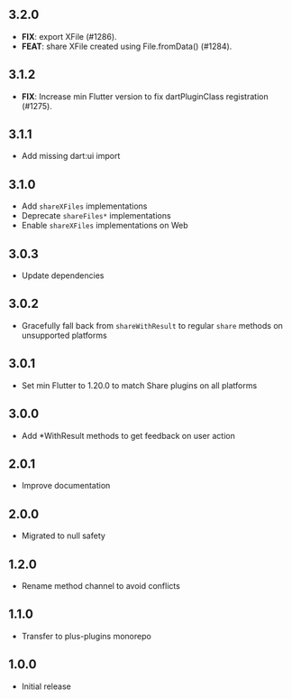 ## 3.2.0

 - **FIX**: export XFile (#1286).
 - **FEAT**: share XFile created using File.fromData() (#1284).

## 3.1.2

 - **FIX**: Increase min Flutter version to fix dartPluginClass registration (#1275).

## 3.1.1

- Add missing dart:ui import

## 3.1.0

- Add `shareXFiles` implementations
- Deprecate `shareFiles*` implementations
- Enable `shareXFiles` implementations on Web

## 3.0.3

- Update dependencies

## 3.0.2

- Gracefully fall back from `shareWithResult` to regular `share` methods on unsupported platforms

## 3.0.1

- Set min Flutter to 1.20.0 to match Share plugins on all platforms

## 3.0.0

- Add *WithResult methods to get feedback on user action

## 2.0.1

- Improve documentation

## 2.0.0

- Migrated to null safety

## 1.2.0

- Rename method channel to avoid conflicts

## 1.1.0

- Transfer to plus-plugins monorepo

## 1.0.0

- Initial release
